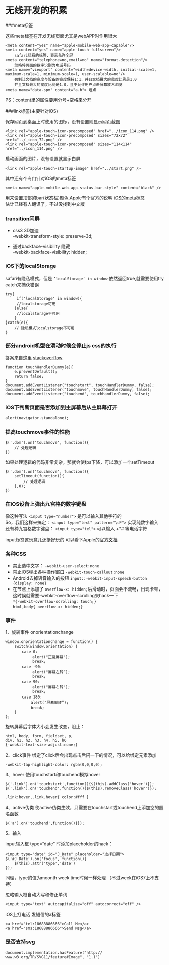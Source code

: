 # 无线开发的积累

###meta标签

这些meta标签在开发无线页面尤其是webAPP时作用很大

	<meta content="yes" name="apple-mobile-web-app-capable"/>
	<meta content="yes" name="apple-touch-fullscreen"/>
	    safari私有的标签，表示允许全屏
	<meta content="telephone=no,email=no" name="format-detection"/>
		忽略将页面的数字识别为电话号码
	<meta name="viewport" content="width=device-width, initial-scale=1, maximum-scale=1, minimum-scale=1, user-scalable=no"/>
		强制让文档的宽度与设备的宽度保持1:1，并且文档最大的宽度比例是1.0
		并且文档最大的宽度比例是1.0，且不允许用户点击屏幕放大浏览
	<meta name="data-spm" content="a.b"> 埋点

PS：content里的属性要用分号+空格来分开

###link标签(主要针对iOS)

保存网页到桌面上时使用的图标，没有设置则显示网页截图

	<link rel="apple-touch-icon-precomposed" href="../icon_114.png" />
	<link rel="apple-touch-icon-precomposed" sizes="72x72" href="../_icon_72.png" />
	<link rel="apple-touch-icon-precomposed" sizes="114x114" href="../icon_114.png" />

启动画面的图片，没有设置就显示白屏

    <link rel="apple-touch-startup-image" href="../start.png" />
其中还有个专门针对iOS的meta标签

    <meta name="apple-mobile-web-app-status-bar-style" content="black" />
用来设置顶部的bar(状态栏)颜色,Apple有个官方的说明 [iOS的meta标签](https://developer.apple.com/library/safari/documentation/appleapplications/reference/SafariHTMLRef/Articles/MetaTags.html)  
估计已经有人翻译了，不过没找到中文版


### transition闪屏
* css3 3D加速  
	-webkit-transform-style: preserve-3d;

* 通过backface-visibility 隐藏  
	-webkit-backface-visibility: hidden;

### iOS下的localStorage
safari有隐私模式，但是 `’localStorage’ in window` 依然返回true,就需要使用try catch来捕获错误

	try{
		 if('localStorage' in window){
         //localstorage可用
    	}else{
         //localstorage不可用
    	}
	}catch(e){
    	// 隐私模式localstorage不可用
	}

### 部分android机型在滑动时候会停止js css的执行
答案来自这里 [stackoverflow](http://stackoverflow.com/questions/10246305/android-browser-touch-events-stop-display-being-updated-inc-canvas-elements-h)

	function touchHandlerDummy(e){
   		e.preventDefault();
    	return false;
	}
	document.addEventListener("touchstart", touchHandlerDummy, false);
	document.addEventListener("touchmove", touchHandlerDummy, false);
	document.addEventListener("touchend", touchHandlerDummy, false);

### iOS下判断页面是否添加到主屏幕后从主屏幕打开
`alert(navigator.standalone);` 

### 提高touchmove事件的性能

	$('.dom').on('touchmove', function(){
		// 处理逻辑
	})
如果处理逻辑的代码非常复杂，那就会使fps下降，可以添加一个setTimeout
	
	$('.dom').on('touchmove', function(){
		setTimeout(function(){
			// 处理逻辑
		},0);
	})

### 在iOS设备上弹出九宫格的数字键盘
像这种写法 `<input type="number">` 是可以输入其他字符的  
So，我们这样来搞定： `<input type="text" pattern="\d*">` 实现纯数字输入  
还有种九宫格数字键盘： `<input type="tel">` 可以输入 +*# 等电话字符

input标签这玩意儿还挺好玩的 可以看下Apple的[官方文档](https://developer.apple.com/library/ios/documentation/StringsTextFonts/Conceptual/TextAndWebiPhoneOS/KeyboardManagement/KeyboardManagement.html)
### 各种CSS
* 禁止选中文字： `-webkit-user-select:none`
* 禁止iOS弹出各种操作窗口 `-webkit-touch-callout:none`
* Android去掉语音输入的按钮 `input::-webkit-input-speech-button {display: none}`
* 在节点上添加了 `overflow-x: hidden;`后滑动时，页面会不流畅，出现卡顿，这时候就需要-webkit-overflow-scrolling来hack一下  
	`*{-webkit-overflow-scrolling: touch;}`  
	`html,body{ overflow-x: hidden;}`

### 事件
1、旋转事件 onorientationchange

	window.onorientationchange = function() {
		switch(window.orientation) {
		　　case 0:
				alert("正常屏幕");
				break;
		　　case -90:
				alert("屏幕左转”);
				break;
		　　case 90:
				alert("屏幕右转");
				break;
		　　case 180:
			　　alert("屏幕倒转”);
			　　break;
		}
	};
	
旋转屏幕后字体大小会发生改变，阻止：

	html, body, form, fieldset, p, 
	div, h1, h2, h3, h4, h5, h6 
	{-webkit-text-size-adjust:none;}
	
2、click事件
绑定了click后会出现点击后闪一下的情况，可以给绑定元素添加

    -webkit-tap-highlight-color: rgba(0,0,0,0);

3、hover
使用touchstart和touchend模拟hover

	$('.link').on('touchstart',function(){$(this).addClass('hover')});
	$('.link').on('touchend',function(){$(this).removeClass('hover')});
	
	.link:hover,.link.hover{ color:#fff }
	
4、active伪类
使active伪类生效，只需要在touchstart或touchend上添加空的匿名函数

	$('a').on('touchend',function(){});
	
5、输入
	
input输入框 type=“date” 时添加placeholder的hack：

	<input type="date" id="J_Date" placeholder="选择日期">
	$('#J_Date').on('focus', function(){
		$(this).attr('type','date')
	});
同理，type的值为moonth week time时候一样处理 （不过week在iOS7上不支持）

忽略输入框自动大写和修正单词

	<input type="text" autocapitalize="off" autocorrect="off" />

iOS上打电话 发短信的a标签
	
	<a href="tel:18688886666">Call Me</a>
	<a href="sms:18688886666">Send Msg</a>		

### 是否支持svg

	document.implementation.hasFeature("http:// www.w3.org/TR/SVG11/feature#Image", "1.1")
	





